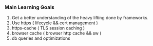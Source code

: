 ### Main Learning Goals

1. Get a better understanding of the heavy lifting done by frameworks.
2. Use https ( lifecycle && cert management )
3. https-cache ( TLS session caching )
4. browser cache ( browser http cache && sw )
5. db queries and optimizations
